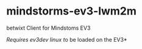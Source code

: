 # mindstorms-ev3-lwm2m
betwixt Client for Mindstoms EV3

*Requires ev3dev linux t*o be loaded on the EV3*